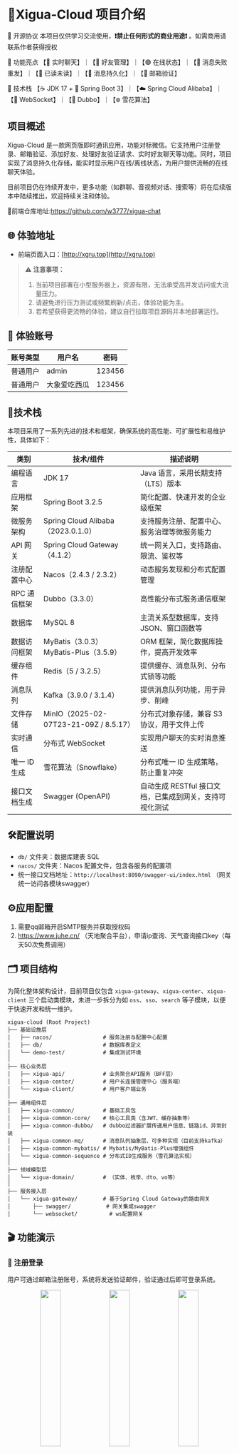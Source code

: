 # 🍉Xigua-Cloud 项目介绍

📄 开源协议
本项目仅供学习交流使用，**❗禁止任何形式的商业用途❗** 。如需商用请联系作者获得授权

🔹 功能亮点
【💬 实时聊天】｜【👥 好友管理】｜【🟢 在线状态】｜【🔄 消息失败重发】｜【📖 已读未读】｜【💾 消息持久化】｜【📧 邮箱验证】

🔧 技术栈
【☕ JDK 17 + 🌱 Spring Boot 3】｜【☁️ Spring Cloud Alibaba】｜【🔄 WebSocket】｜【📡 Dubbo】｜【❄️ 雪花算法】

## 项目概述
Xigua-Cloud 是一款网页版即时通讯应用，功能对标微信。它支持用户注册登录、邮箱验证、添加好友、处理好友验证请求、实时好友聊天等功能。同时，项目实现了消息持久化存储，能实时显示用户在线/离线状态，为用户提供流畅的在线聊天体验。

目前项目仍在持续开发中，更多功能（如群聊、音视频对话、搜索等）将在后续版本中陆续推出，欢迎持续关注和体验。

🔗前端仓库地址:https://github.com/w3777/xigua-chat

## 🌐 体验地址

- 前端页面入口：[http://xgru.top](http://xgru.top)

> ⚠️ **注意事项：**
>
> 1. 当前项目部署在小型服务器上，资源有限，无法承受高并发访问或大流量压力。
> 2. 请避免进行压力测试或频繁刷新/点击，体验功能为主。
> 3. 若希望获得更流畅的体验，建议自行拉取项目源码并本地部署运行。


## 🔑 体验账号

| 账号类型 | 用户名    | 密码       |
|----------|--------|------------|
| 普通用户 | admin  | 123456 |
| 普通用户 | 大象爱吃西瓜 | 123456 |


## 🧰技术栈
本项目采用了一系列先进的技术和框架，确保系统的高性能、可扩展性和易维护性，具体如下：

| 类别       | 技术/组件                                 | 描述说明                             |
|----------|---------------------------------------|----------------------------------|
| 编程语言     | JDK 17                                | Java 语言，采用长期支持（LTS）版本            |
| 应用框架     | Spring Boot 3.2.5                     | 简化配置、快速开发的企业级框架                  |
| 微服务架构    | Spring Cloud Alibaba（2023.0.1.0）      | 支持服务注册、配置中心、服务治理等微服务能力           |
| API 网关   | Spring Cloud Gateway（4.1.2）           | 统一网关入口，支持路由、限流、鉴权等               |
| 注册配置中心   | Nacos（2.4.3 / 2.3.2）                  | 动态服务发现和分布式配置管理                   |
| RPC 通信框架 | Dubbo（3.3.0）                          | 高性能分布式服务通信框架                     |
| 数据库      | MySQL 8                               | 主流关系型数据库，支持 JSON、窗口函数等           |
| 数据访问框架   | MyBatis（3.0.3）<br>MyBatis-Plus（3.5.9） | ORM 框架，简化数据库操作，提高开发效率            |
| 缓存组件     | Redis（5 / 3.2.5）                      | 提供缓存、消息队列、分布式锁等功能                |
| 消息队列     | Kafka（3.9.0 / 3.1.4）                  | 提供消息队列功能，用于异步、削峰                 |
| 文件存储     | MinIO（2025-02-07T23-21-09Z / 8.5.17）        | 分布式对象存储，兼容 S3 协议，用于文件上传          |
| 实时通信     | 分布式 WebSocket                         | 实现用户聊天的实时消息推送                    |
| 唯一 ID 生成 | 雪花算法（Snowflake）                       | 分布式唯一 ID 生成策略，防止重复冲突             |
| 接口文档生成   | Swagger (OpenAPI)                     | 自动生成 RESTful 接口文档，已集成到网关，支持可视化测试 |

## 🛠️配置说明
- `db/` 文件夹：数据库建表 SQL
- `nacos/` 文件夹：Nacos 配置文件，包含各服务的配置项
- 统一接口文档地址：`http://localhost:8090/swagger-ui/index.html` （网关统一访问各模块swagger）

## ⚙️应用配置
1. 需要qq邮箱开启SMTP服务并获取授权码
2. https://www.juhe.cn/ （天地聚合平台），申请ip查询、天气查询接口key（每天50次免费调用）

## 🗂️ 项目结构

为简化整体架构设计，目前项目仅包含 `xigua-gateway`、`xigua-center`、`xigua-client` 三个启动类模块，未进一步拆分为如 `oss`、`sso`、`search` 等子模块，以便于快速开发和统一维护。

```
xigua-cloud (Root Project)
├── 基础设施层
│   ├── nacos/                # 服务注册与配置中心配置
│   ├── db/                   # 数据库表定义
│   └── demo-test/            # 集成测试环境
│
├── 核心业务层
│   ├── xigua-api/            # 业务聚合API服务（BFF层）
│   ├── xigua-center/         # 用户长连接管理中心（服务端）
│   └── xigua-client/         # 用户客户端业务
│
├── 通用组件层
│   ├── xigua-common/         # 基础工具包
│   ├── xigua-common-core/    # 核心工具类（含JWT、缓存抽象等）
│   ├── xigua-common-dubbo/   # dubbo过滤器扩展传递用户信息、链路id、异常封装
│   ├── xigua-common-mq/      # 消息队列抽象层、可多种实现（目前支持kafka）
│   ├── xigua-common-mybatis/ # Mybatis/MyBatis-Plus增强组件
│   └── xigua-common-sequence # 分布式ID生成服务（雪花算法实现）
│
├── 领域模型层
│   └── xigua-domain/         # （实体、枚举、dto、vo等）
│
├── 服务接入层
│   └── xigua-gateway/        # 基于Spring Cloud Gateway的路由网关
│       ├── swagger/           # 网关集成swagger
│       └── websocket/          # ws配置网关
```

## 🎬 功能演示

### 📝 注册登录
用户可通过邮箱注册账号，系统将发送验证邮件，验证通过后即可登录系统。
<div align="center">
  <img src="doc/images/login.png" width="30%" />
  <img src="doc/images/register.png" width="30%" />
  <img src="doc/images/captcha.png" width="30%" />
</div>

### 👥 添加好友
支持通过用户名或邮箱搜索用户，发送好友请求；对方可选择接受或拒绝。
<div align="center">
  <img src="doc/images/add_friend.png" width="30%"  />
  <img src="doc/images/friend_request.png" width="30%" />
  <img src="doc/images/friends.png" width="30%" />
</div>

### 💬 实时聊天
好友之间可进行实时消息交流，聊天内容将即时显示并持久化保存，便于历史查阅。
<div align="center">
  <img src="doc/images/friend_chat.png"/>
</div>

### 🟢 在线状态
系统实时展示用户的在线/离线状态，便于好友查看彼此是否在线。
<div align="center">
  <img src="doc/images/online_demo.gif"/>
</div>

### 【🔄 消息失败重发】
消息发送失败，可重新发送
<div align="center">
  <img src="doc/images/re_send.gif"/>
</div>

### 【📖 已读/未读】
支持实时消息的已读，以及留言消息打开聊天框口已读，历史消息滑动已读。

#### 实时消息已读
<div align="center">
  <img src="doc/images/online_read.gif"/>
</div>

#### 打开窗口已读
<div align="center">
  <img src="doc/images/open_window_read.gif"/>
</div>

#### 滑动窗口已读
<div align="center">
  <img src="doc/images/scroll_read.gif"/>
</div>



## 关注⭐️
🔍 欢迎体验使用 Xigua-Cloud！
项目仍在持续优化中，若您在使用过程中发现任何问题或有改进建议，欢迎提交 Issue 或 PR，我们非常感谢您的反馈与支持 ❤️
